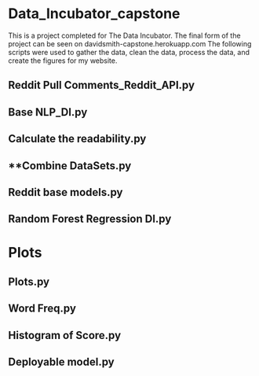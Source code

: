# Data_Incubator_capstone
This is a project completed for The Data Incubator. The final form of the project can be seen on davidsmith-capstone.herokuapp.com
The following scripts were used to gather the data, clean the data, process the data, and create the figures for my website.


## **Reddit Pull Comments_Reddit_API.py**

## **Base NLP_DI.py**

## **Calculate the readability.py**

## **Combine DataSets.py

## Reddit base models.py

## Random Forest Regression DI.py


# Plots
## Plots.py

## Word Freq.py

## Histogram of Score.py 


## Deployable model.py 
